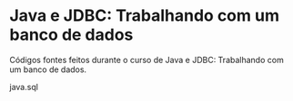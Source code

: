 # Java e JDBC: Trabalhando com um banco de dados

Códigos fontes feitos durante o curso de Java e JDBC: Trabalhando com um banco de dados.

java.sql
